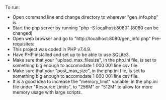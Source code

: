 To run:
- Open command line and change directory to wherever "gen_info.php" is.
- Start the php server by running "php -S localhost:8080" (8080 can be changed)
- Open web browser and go to "http://localhost:8080/gen_info.php"
Pre-requisites:
- This project was coded in PHP v7.4.9.
- Have PHP installed and set up to be able to use SQLite3.
- Make sure that your "upload_max_filesize", in the php.ini file, is set to something big enough to accomodate 1 000 001 line csv file.
- Make sure that your "post_max_size", in the php.ini file, is set to something big enough to accomodate 1 000 001 line csv file.
- It is a good idea to increase the "memory_limit" variable, in the php.ini file under "Resource Limits", to "256M" or "512M" to allow for more memory usage with large scripts.
